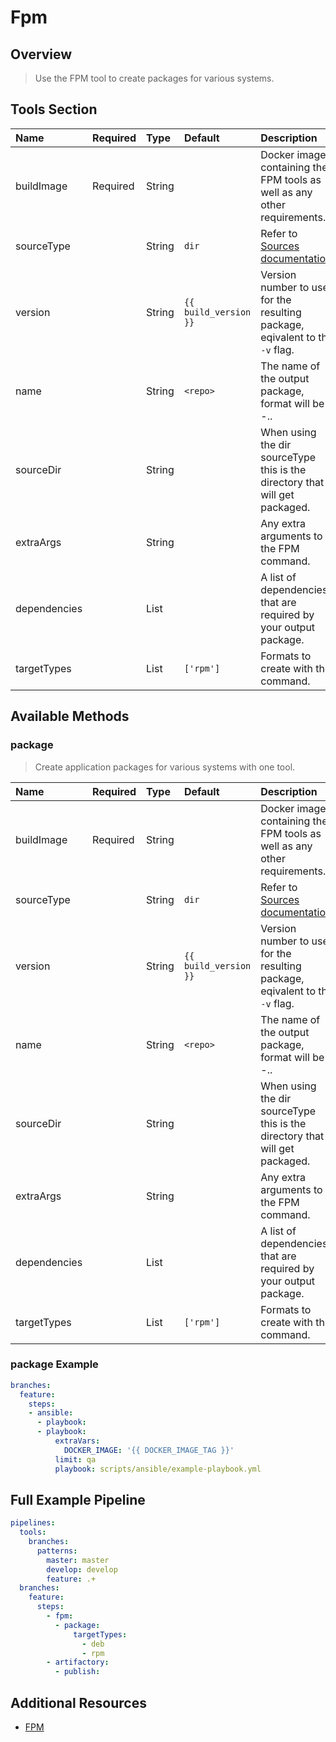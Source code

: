 # Fpm

## Overview

> Use the FPM tool to create packages for various systems.

## Tools Section

| Name         | Required   | Type   | Default               | Description                                                                         |
|:-------------|:-----------|:-------|:----------------------|:------------------------------------------------------------------------------------|
| buildImage   | Required   | String |                       | Docker image containing the FPM tools as well as any other requirements.            |
| sourceType   |            | String | `dir`                 | Refer to [Sources documentation](http://fpm.readthedocs.io/en/latest/sources.html). |
| version      |            | String | `{{ build_version }}` | Version number to use for the resulting package, eqivalent to the `-v` flag.        |
| name         |            | String | `<repo>`              | The name of the output package, format will be <name>-<version>.<target>.           |
| sourceDir    |            | String |                       | When using the dir sourceType this is the directory that will get packaged.         |
| extraArgs    |            | String |                       | Any extra arguments to the FPM command.                                             |
| dependencies |            | List   |                       | A list of dependencies that are required by your output package.                    |
| targetTypes  |            | List   | `['rpm']`             | Formats to create with the command.                                                 |

## Available Methods

### package

> Create application packages for various systems with one tool.

| Name         | Required   | Type   | Default               | Description                                                                         |
|:-------------|:-----------|:-------|:----------------------|:------------------------------------------------------------------------------------|
| buildImage   | Required   | String |                       | Docker image containing the FPM tools as well as any other requirements.            |
| sourceType   |            | String | `dir`                 | Refer to [Sources documentation](http://fpm.readthedocs.io/en/latest/sources.html). |
| version      |            | String | `{{ build_version }}` | Version number to use for the resulting package, eqivalent to the `-v` flag.        |
| name         |            | String | `<repo>`              | The name of the output package, format will be <name>-<version>.<target>.           |
| sourceDir    |            | String |                       | When using the dir sourceType this is the directory that will get packaged.         |
| extraArgs    |            | String |                       | Any extra arguments to the FPM command.                                             |
| dependencies |            | List   |                       | A list of dependencies that are required by your output package.                    |
| targetTypes  |            | List   | `['rpm']`             | Formats to create with the command.                                                 |

### package Example

```yaml
branches:
  feature:
    steps:
    - ansible:
      - playbook:
      - playbook:
          extraVars:
            DOCKER_IMAGE: '{{ DOCKER_IMAGE_TAG }}'
          limit: qa
          playbook: scripts/ansible/example-playbook.yml
```

## Full Example Pipeline

```yaml
pipelines:
  tools:
    branches:
      patterns:
        master: master
        develop: develop
        feature: .+
  branches:
    feature:
      steps:
        - fpm:
          - package:
              targetTypes:
                - deb
                - rpm
        - artifactory:
          - publish:
```

## Additional Resources

* [FPM](https://github.com/jordansissel/fpm)